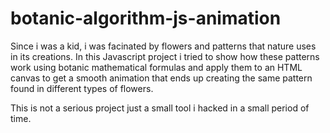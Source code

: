 # botanic-algorithm-js-animation

Since i was a kid, i was facinated by flowers and patterns that nature uses in its creations. In this Javascript project i tried to show how these patterns work using botanic mathematical formulas
and apply them to an HTML canvas to get a smooth animation that ends up creating the same pattern found in different types of flowers.

This is not a serious project just a small tool i hacked in a small period of time.

